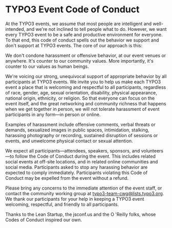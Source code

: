 # TYPO3 Event Code of Conduct

At the TYPO3 events, we assume that most people are intelligent and well-intended, and we're not inclined to tell people what to do. However, we want every TYPO3 event to be a safe and productive environment for everyone. To that end, this code of conduct spells out the behavior we support and don't support at TYPO3 events. The core of our approach is this:

We don't condone harassment or offensive behavior, at our event venues or anywhere. It's counter to our community values. More importantly, it's counter to our values as human beings.

We're voicing our strong, unequivocal support of appropriate behavior by all participants at TYPO3 events. We invite you to help us make each TYPO3 event a place that is welcoming and respectful to all participants, regardless of race, gender, age, sexual orientation, disability, physical appearance, national origin, ethnicity, or religion. So that everyone can focus on the event itself, and the great networking and community richness that happens when we get together in person, we will not tolerate harassment of event participants in any form—in person or online.

Examples of harassment include offensive comments, verbal threats or demands, sexualized images in public spaces, intimidation, stalking, harassing photography or recording, sustained disruption of sessions or events, and unwelcome physical contact or sexual attention.

We expect all participants—attendees, speakers, sponsors, and volunteers—to follow the Code of Conduct during the event. This includes related social events at off-site locations, and in related online communities and social media. Participants asked to stop any harassing behavior are expected to comply immediately. Participants violating this Code of Conduct may be expelled from the event without a refund.

Please bring any concerns to the immediate attention of the event staff, or contact the community working group at typo3-team-cwg@lists.typo3.org. We thank our participants for your help in keeping a TYPO3 event welcoming, respectful, and friendly to all participants.

Thanks to the Lean Startup, the jsconf.us and the O 'Reilly folks, whose Codes of Conduct inspired our own.
